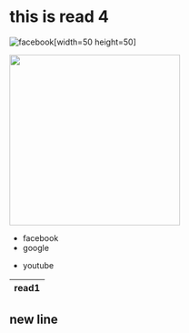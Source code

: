 # this is read 4


![facebook](https://pyxis.nymag.com/v1/imgs/11d/582/c7b0487c6e26db4f5be6eb679e3620d2ce-facebook.rsquare.w1200.jpg)[width=50 height=50]

<img src="https://pyxis.nymag.com/v1/imgs/11d/582/c7b0487c6e26db4f5be6eb679e3620d2ce-facebook.rsquare.w1200.jpg" width=300>

- facebook
- google

* youtube

| read1 | 
|-------|
## new line 